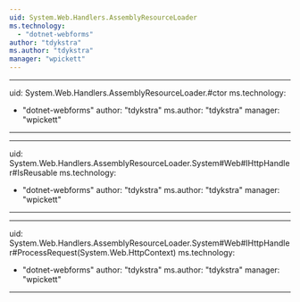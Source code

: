 ```yaml
---
uid: System.Web.Handlers.AssemblyResourceLoader
ms.technology: 
  - "dotnet-webforms"
author: "tdykstra"
ms.author: "tdykstra"
manager: "wpickett"
---
```


---
uid: System.Web.Handlers.AssemblyResourceLoader.#ctor
ms.technology: 
  - "dotnet-webforms"
author: "tdykstra"
ms.author: "tdykstra"
manager: "wpickett"
---

---
uid: System.Web.Handlers.AssemblyResourceLoader.System#Web#IHttpHandler#IsReusable
ms.technology: 
  - "dotnet-webforms"
author: "tdykstra"
ms.author: "tdykstra"
manager: "wpickett"
---

---
uid: System.Web.Handlers.AssemblyResourceLoader.System#Web#IHttpHandler#ProcessRequest(System.Web.HttpContext)
ms.technology: 
  - "dotnet-webforms"
author: "tdykstra"
ms.author: "tdykstra"
manager: "wpickett"
---
